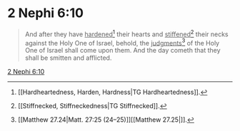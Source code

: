 # 2 Nephi 6:10

> And after they have <u>hardened</u>[^a] their hearts and <u>stiffened</u>[^b] their necks against the Holy One of Israel, behold, the <u>judgments</u>[^c] of the Holy One of Israel shall come upon them. And the day cometh that they shall be smitten and afflicted.

[2 Nephi 6:10](https://www.churchofjesuschrist.org/study/scriptures/bofm/2-ne/6?lang=eng&id=p10#p10)


[^a]: [[Hardheartedness, Harden, Hardness|TG Hardheartedness]].  
[^b]: [[Stiffnecked, Stiffneckedness|TG Stiffnecked]].  
[^c]: [[Matthew 27.24|Matt. 27:25 (24–25)]][[Matthew 27.25|]].  
